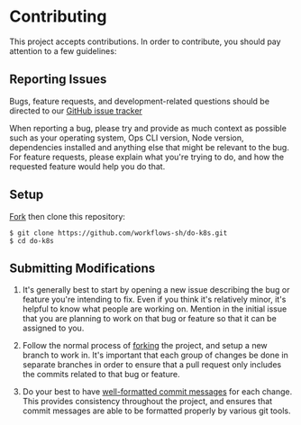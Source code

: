 # Contributing 

This project accepts contributions. In order to contribute, you should pay attention to a few guidelines:


## Reporting Issues

Bugs, feature requests, and development-related questions should be directed to our [GitHub issue tracker](https://github.com/workflows-sh/do-k8s/issues)

When reporting a bug, please try and provide as much context as possible such as your operating system, Ops CLI version, Node version, dependencies installed and anything else that might be relevant to the bug. For feature requests, please explain what you're trying to do, and how the requested feature would help you do that.

## Setup

[Fork](https://github.com/workflows-sh/do-k8s) then clone this repository:

```
$ git clone https://github.com/workflows-sh/do-k8s.git
$ cd do-k8s
```

## Submitting Modifications

1. It's generally best to start by opening a new issue describing the bug or feature you're intending to fix. Even if you think it's relatively minor, it's helpful to know what people are working on. Mention in the initial issue that you are planning to work on that bug or feature so that it can be assigned to you.


2. Follow the normal process of [forking](https://docs.github.com/en/get-started/quickstart/fork-a-repo) the project, and setup a new branch to work in. It's important that each group of changes be done in separate branches in order to ensure that a pull request only includes the commits related to that bug or feature.

3. Do your best to have [well-formatted commit messages](https://tbaggery.com/2008/04/19/a-note-about-git-commit-messages.html) for each change. This provides consistency throughout the project, and ensures that commit messages are able to be formatted properly by various git tools.


